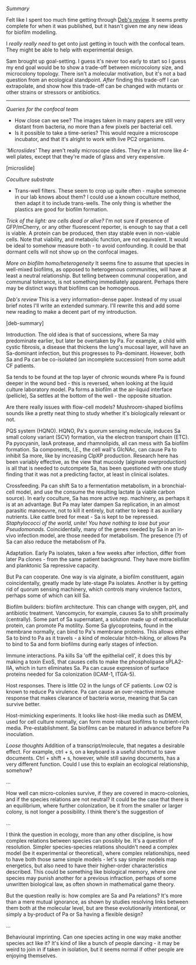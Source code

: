 *Summary*

Felt like I spent too much time getting through [Deb's review](https://pubmed.ncbi.nlm.nih.gov/33576132/). It seems pretty complete for when it was published, but it hasn't given me any new ideas for biofilm modelling.

I *really really need* to get onto just getting in touch with the confocal team. They might be able to help with experimental design.

Sam brought up goal-setting. I guess it's never too early to start so I guess my end goal would be to show a trade-off between microcolony size, and microcolony topology. There isn't a molecular motivation, but it's not a bad question from an ecological standpoint.
*After* finding this trade-off I can extrapolate, and show how this trade-off can be changed with mutants or other strains or stressors or antibiotics.

---

*Queries for the confocal team*
- How close can we see? The images taken in many papers are still very distant from bacteria, no more than a few pixels per bacterial cell.
- Is it possible to take a time-series? This would require a microscope incubator, and that it's alright to work with live PC2 organisms.

*'Microslides'*
They aren't really microscope slides. They're a lot more like 4-well plates, except that they're made of glass and very expensive.

[microslide]

*Coculture substrate*
- Trans-well filters. These seem to crop up quite often - maybe someone in our lab knows about them? I could use a known coculture method, then adapt it to include trans-wells. The only thing is whether the plastics are good for biofilm formation.

*Trick of the light: are cells dead or alive?*
I'm not sure if presence of GFP/mCherry, or any other fluorescent reporter, is enough to say that a cell is viable. A protein can be produced, then stay stable even in non-viable cells. Note that viability, and metabolic function, are not equivalent. It would be ideal to somehow measure both - to avoid confounding. It could be that dormant cells will not show up on the confocal images.

*More on biofilm homo/heterogeneity*
It seems fine to assume that species in well-mixed biofilms, as opposed to heterogenous communities, will have at least a neutral relationship. But telling between communal cooperation, and communal tolerance, is not something immediately apparent. Perhaps there may be distinct ways that biofilms can be homogenous.

*Deb's review*
This is a very information-dense paper. Instead of my usual brief notes I'll write an extended summary. I'll rewrite this and add some new reading to make a decent part of my introduction.

[deb-summary]

Introduction. The old idea is that of successions, where Sa may predominate earlier, but later be overtaken by Pa. For example, a child with cystic fibrosis, a disease that thickens the lung's mucosal layer, will have an Sa-dominant infection, but this progresses to Pa-dominant. However, both Sa and Pa can be co-isolated (an incomplete succession) from some adult CF patients.

Sa tends to be found at the top layer of chronic wounds where Pa is found deeper in the wound bed - this is reversed, when looking at the liquid culture laboratory model. Pa forms a biofilm at the air-liquid interface (pellicle), Sa settles at the bottom of the well - the opposite situation.

Are there really issues with flow-cell models? Mushroom-shaped biofilms sounds like a pretty neat thing to study whether it's biologically relevant or not.

PQS system (HQNO). HQNO, Pa's quorum sensing molecule, induces Sa small colony variant (SCV) formation, via the electron transport chain (ETC). Pa pyocyanin, lasA protease, and rhamnolipids, all can mess with Sa biofilm formation. Sa components, I.E., the cell wall's GlcNAc, can cause Pa to inhibit Sa more, like by increasing ClpXP production. Research here has been variably effective, as the view that mucoidy (alginate overproduction) is all that is needed to outcompete Sa, has been questioned with one study finding that it was not a predicting factor, at least in clinical isolates.

Crossfeeding. Pa can shift Sa to a fermentation metabolism, in a bronchial-cell model, and use the consume the resulting lactate (a viable carbon source). In early coculture, Sa has more active rep. machinery, as perhaps it is at an advantage. But Pa may later dampen Sa replication, in an almost parasitic manoeuvre, not to kill it entirely, but rather to keep it as auxiliary nutrients. Like cattle bred for meat - Sa is kept to be repressed. *Staphylococci of the world, unite! You have nothing to lose but your Pseudomonads.*
Coincidentally, many of the genes needed by Sa in an in-vivo infection model, are those needed for metabolism. The presence (?) of Sa can also reduce the metabolism of Pa.

Adaptation. Early Pa isolates, taken a few weeks after infection, differ from later Pa clones - from the same patient background. They have more biofilm and planktonic Sa repressive capacity.

But Pa can cooperate. One way is via alginate, a biofilm constituent, again coincidentally, greatly made by late-stage Pa isolates. Another is by getting rid of quorum sensing machinery, which controls many virulence factors, perhaps some of which can kill Sa.

Biofilm builders: biofilm architecture. This can change with oxygen, pH, and antibiotic treatment. Vancomycin, for example, causes Sa to shift proximally (centrally). Some part of Sa supernatant, a solution made up of extracellular protein, can promote Pa motility. Some Sa glycoproteins, found in the membrane normally, can bind to Pa's membrane proteins. This allows either Sa to bind to Pa as it travels - a kind of molecular hitch-hiking, or allows Pa to bind to Sa and form biofilms during early stages of infection.

Immune interactions. Pa kills Sa 'off the epithelial cell', it does this by making a toxin ExoS, that causes cells to make the phospholipase sPLA2-IIA, which in turn eliminates Sa. Pa can cause expression of surface proteins needed for Sa colonization (ICAM-1, ITGA-5).

Host responses. There is little O2 in the lungs of CF patients. Low O2 is known to reduce Pa virulence. Pa can cause an over-reactive immune response that makes clearance of bacteria worse, meaning that Sa can survive better.

Host-mimicking experiments. It looks like host-like media such as DMEM, used for cell culture normally, can form more robust biofilms to nutrient-rich media. Pre-establishment. Sa biofilms can be matured in advance before Pa inoculation.


*Loose thoughts*
Addition of a transcript/molecule, that negates a desirable effect. For example, ctrl + s, on a keyboard is a useful shortcut to save documents. Ctrl + shift + s, however, while still saving documents, has a very different function. Could I use this to explain an ecological relationship, somehow?

...

How well can micro-colonies survive, if they are covered in macro-colonies, and if the species relations are not neutral? It could be the case that there is an equilibrium, where further colonization, be it from the smaller or larger colony, is not longer a possibility. I think there's the suggestion of 

...

I think the question in ecology, more than any other discipline, is how complex relations between species can possibly be. It's a question of resolution. Simpler species-species relations shouldn't need a complex model (be it experimental or theoretical), where complex relationships, need to have both those same simple models - let's say simpler models map energetics, but also need to have their higher-order characteristics described. This could be something like biological memory, where one species may punish another for a previous infraction, perhaps of some unwritten biological law, as often shown in mathematical game theory.

But the question really is: how complex are Sa and Pa relations? It's more than a mere mutual ignorance, as shown by studies resolving links between them both at the molecular level, but are these evolutionarily intentional, or simply a by-product of Pa or Sa having a flexible design?

...

Behavioural imprinting. Can one species acting in one way make another species act like it? It's kind of like a bunch of people dancing - it may be weird to join in if taken in isolation, but it seems normal if other people are enjoying themselves.